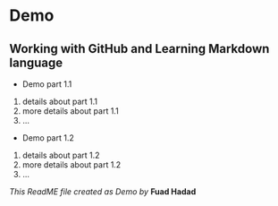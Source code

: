 # Demo
## Working with GitHub and Learning Markdown language
- Demo part 1.1
1. details about part 1.1
2. more details about part 1.1
3. ...
- Demo part 1.2
1. details about part 1.2
2. more details about part 1.2
3. ...



*This ReadME file created as Demo by*
**Fuad Hadad**

